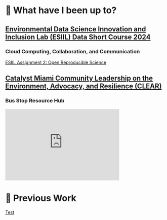 # 📰 What have I been up to?
## [Environmental Data Science Innovation and Inclusion Lab (ESIIL) Data Short Course 2024](https://cu-esiil-edu.github.io/2024-data-short-course/)
### Cloud Computing, Collaboration, and Communication
[ESIIL Assignment 2: Open Reproducible Science](notebooks/Get-Started-with-Open-Reproducible-Science.md)

## [Catalyst Miami Community Leadership on the Environment, Advocacy, and Resilience (CLEAR)](https://www.catalystmiami.org/clear)

### Bus Stop Resource Hub

<iframe src="https://docs.google.com/presentation/d/e/2PACX-1vTrg3dPrLhSUYGXc8l3A3F8_KWrAhyXXPq85QXr_UEHfXr5kd5sUh-ew4ziUXWpni_XUy0xA9TuckCD/embed?start=true&loop=true&delayms=3000" frameborder="0" width="360" height="225" allowfullscreen="true" mozallowfullscreen="true" webkitallowfullscreen="true"></iframe>

# 💼 Previous Work
[Test](Test.md)
